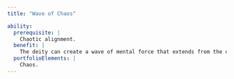 ```yaml
---
title: "Wave of Chaos"

ability:
  prerequisite: |
    Chaotic alignment.
  benefit: |
    The deity can create a wave of mental force that extends from the deity in a spread with a radius of 10 feet per divine rank. Creatures within the spread must make Will saves (DC 10 + the deity's Charisma modifier + the deity's divine rank) or be forced to act unpredictably. This ability works like a _confusion_ spell cast by a sorcerer of level 10 + the deity's divine rank.
  portfolioElements: |
    Chaos.
---
```

